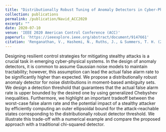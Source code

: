 ```yaml
---
title: "Distributionally Robust Tuning of Anomaly Detectors in Cyber-Physical Systems with Stealthy Attacks"
collection: publications
permalink: /publication/Navid_ACC2020
excerpt: ""
date: 2020-07-10
venue: 'IEEE 2020 American Control Conference (ACC)'
paperurl: 'https://ieeexplore.ieee.org/abstract/document/9147661'
citation: 'Renganathan, V., Hashemi, N., Ruths, J., & Summers, T. H. (2020, July). Distributionally robust tuning of anomaly detectors in cyber-physical systems with stealthy attacks. In 2020 American Control Conference (ACC) (pp. 1247-1252). IEEE.'
---
```


Designing resilient control strategies for mitigating stealthy attacks is a crucial task in emerging cyber-physical systems. In the design of anomaly detectors, it is common to assume Gaussian noise models to maintain tractability; however, this assumption can lead the actual false alarm rate to be significantly higher than expected. We propose a distributionally robust anomaly detector for noise distributions in moment-based ambiguity sets. We design a detection threshold that guarantees that the actual false alarm rate is upper bounded by the desired one by using generalized Chebyshev inequalities. Furthermore, we highlight an important tradeoff between the worst-case false alarm rate and the potential impact of a stealthy attacker by efficiently computing an outer ellipsoidal bound for the attack-reachable states corresponding to the distributionally robust detector threshold. We illustrate this trade-off with a numerical example and compare the proposed approach with a traditional chi-squared detector.
